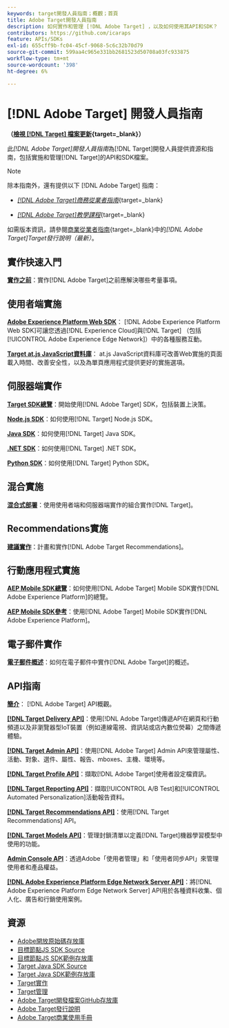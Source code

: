 ```yaml
---
keywords: target開發人員指南；概觀；首頁
title: Adobe Target開發人員指南
description: 如何實作和管理 [!DNL Adobe Target] ，以及如何使用其API和SDK？
contributors: https://github.com/icaraps
feature: APIs/SDKs
exl-id: 655cff9b-fc04-45cf-9068-5c6c32b70d79
source-git-commit: 599aa4c965e331bb2681523d50708a03fc933875
workflow-type: tm+mt
source-wordcount: '398'
ht-degree: 6%

---
```


# [!DNL Adobe Target] 開發人員指南

**（[檢視 [!DNL Target] 檔案更新](https://experienceleague.adobe.com/docs/target/using/release-notes/doc-change.html?lang=zh-Hant){target=_blank}）**

此&#x200B;*[!DNL Adobe Target]開發人員指南*&#x200B;為[!DNL Target]開發人員提供資源和指南，包括實施和管理[!DNL Target]的API和SDK檔案。

>[!NOTE]
>
>除本指南外，還有提供以下 [!DNL Adobe Target] 指南：
>
>* [*[!DNL Adobe Target]商務從業者指南&#x200B;*](https://experienceleague.adobe.com/docs/target/using/target-home.html?lang=zh-Hant){target=_blank}
>
>* [*[!DNL Adobe Target]教學課程&#x200B;*](https://experienceleague.adobe.com/docs/target-learn/tutorials/overview.html?lang=zh-Hant){target=_blank}
>
>如需版本資訊，請參閱[商業從業者指南](https://experienceleague.adobe.com/docs/target/using/release-notes/release-notes.html?lang=zh-Hant){target=_blank}中的&#x200B;*[!DNL Adobe Target]Target發行說明（最新）*。

## 實作快速入門

**[實作之前](/help/dev/before-implement/considerations-before-you-implement-target.md)**：實作[!DNL Adobe Target]之前應解決哪些考量事項。

## 使用者端實施

[**Adobe Experience Platform Web SDK**](/help/dev/implement/client-side/aep-web-sdk/aep-web-sdk-overview.md)： [!DNL Adobe Experience Platform Web SDK]可讓您透過[!DNL Experience Cloud]與[!DNL Target] （包括[!UICONTROL Adobe Experience Edge Network]）中的各種服務互動。

[**Target at.js JavaScript資料庫**](/help/dev/implement/client-side/overview.md)： at.js JavaScript資料庫可改善Web實施的頁面載入時間、改善安全性，以及為單頁應用程式提供更好的實施選項。

## 伺服器端實作

[**Target SDK總覽**](implement/server-side/server-side-overview.md)：開始使用[!DNL Adobe Target] SDK，包括裝置上決策。

[**Node.js SDK**](implement/server-side/node-js/overview.md)：如何使用[!DNL Target] Node.js SDK。

[**Java SDK**](implement/server-side/java/overview.md)：如何使用[!DNL Target] Java SDK。

[**.NET SDK**](implement/server-side/net/overview.md)：如何使用[!DNL Target] .NET SDK。

[**Python SDK**](implement/server-side/python/overview.md)：如何使用[!DNL Target] Python SDK。

## 混合實施

[**混合式部署**](implement/hybrid/hybrid-overview.md)：使用使用者端和伺服器端實作的組合實作[!DNL Target]。

## Recommendations實施

[**建議實作**](implement/recommendations/recommendations.md)：計畫和實作[!DNL Adobe Target Recommendations]。

## 行動應用程式實施

[**AEP Mobile SDK總覽**](implement/mobile/overview.md)：如何使用[!DNL Adobe Target] Mobile SDK實作[!DNL Adobe Experience Platform]的總覽。

[**AEP Mobile SDK參考**](https://developer.adobe.com/client-sdks/documentation/)：使用[!DNL Adobe Target] Mobile SDK實作[!DNL Adobe Experience Platform]。

## 電子郵件實作

[**電子郵件概述**](implement/email/overview.md)：如何在電子郵件中實作[!DNL Adobe Target]的概述。

## API指南

[**簡介**](before-administer/target-api-overview.md)： [!DNL Adobe Target] API概觀。

[**[!DNL Target Delivery API]**](/help/dev/implement/delivery-api/overview.md)：使用[!DNL Adobe Target]傳遞API在網頁和行動頻道以及非瀏覽器型IoT裝置（例如連線電視、資訊站或店內數位熒幕）之間傳遞體驗。

[**[!DNL Target Admin API]**](administer/admin-api/admin-api-overview-new.md)：使用[!DNL Adobe Target] Admin API來管理屬性、活動、對象、選件、屬性、報告、mboxes、主機、環境等。

[**[!DNL Target Profile API]**](/help/dev/administer/profile-api/profiles-api.md)：擷取[!DNL Adobe Target]使用者設定檔資訊。

[**[!DNL Target Reporting API]**](https://developer.adobe.com/target/administer/admin-api/#tag/Reports)：擷取[!UICONTROL A/B Test]和[!UICONTROL Automated Personalization]活動報告資料。

[**[!DNL Target Recommendations API]**](https://developer.adobe.com/target/administer/recommendations-api/)：使用[!DNL Target Recommendations] API。

[**[!DNL Target Models API]**](administer/models-api/models-api-overview.md)：管理封鎖清單以定義[!DNL Target]機器學習模型中使用的功能。

[**Admin Console API**](https://developer.adobe.com/umapi/)：透過Adobe「使用者管理」和「使用者同步API」來管理使用者和產品權益。

[**[!DNL Adobe Experience Platform Edge Network Server API]**](https://experienceleague.adobe.com/docs/experience-platform/edge-network-server-api/overview.html?lang=zh-Hant)：將[!DNL Adobe Experience Platform Edge Network Server] API用於各種資料收集、個人化、廣告和行銷使用案例。

## 資源

* [Adobe開放原始碼存放庫](https://github.com/adobe)
* [目標節點JS SDK Source](https://github.com/adobe/target-nodejs-sdk)
* [目標節點JS SDK範例存放庫](https://github.com/adobe/target-nodejs-sdk-samples)
* [Target Java SDK Source](https://github.com/adobe/target-java-sdk)
* [Target Java SDK範例存放庫](https://github.com/adobe/target-java-sdk-samples)
* [Target實作](./before-implement/prepare-to-implement-target.md)
* [Target管理](./before-administer/target-api-overview.md)
* [Adobe Target開發檔案GitHub存放庫](https://github.com/AdobeDocs/target-developers)
* [Adobe Target發行說明](https://experienceleague.adobe.com/docs/target/using/release-notes/release-notes.html?lang=zh-Hant)
* [Adobe Target商業使用手冊](https://experienceleague.adobe.com/docs/target/using/target-home.html?lang=zh-Hant)


